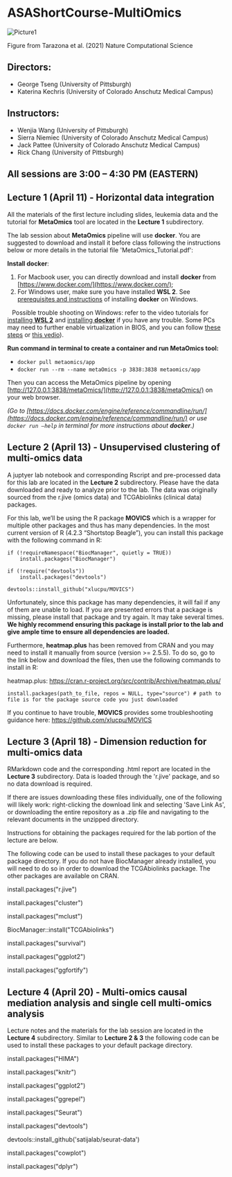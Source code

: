 # ASAShortCourse-MultiOmics



![Picture1](https://user-images.githubusercontent.com/6655031/229678834-9fec0e0b-042d-40bc-85ce-5e42d72ea864.jpg)

Figure from Tarazona et al. (2021) Nature Computational Science

## Directors:
* George Tseng (University of Pittsburgh)
* Katerina Kechris (University of Colorado Anschutz Medical Campus)

## Instructors: 
* Wenjia Wang (University of Pittsburgh)
* Sierra Niemiec (University of Colorado Anschutz Medical Campus)
* Jack Pattee (University of Colorado Anschutz Medical Campus)
* Rick Chang (University of Pittsburgh) 

## All sessions are 3:00 – 4:30 PM (EASTERN)

## Lecture 1 (April 11) - Horizontal data integration 

All the materials of the first lecture including slides, leukemia data and the tutorial for **MetaOmics** tool are located in the **Lecture 1** subdirectory.

The lab session about **MetaOmics** pipeline will use **docker**. You are suggested to download and install it before class following the instructions below or more details in the tutorial file 'MetaOmics_Tutorial.pdf':

**Install docker**: 

1. For Macbook user, you can directly download and install **docker** from [https://www.docker.com/](https://www.docker.com/);
2. For Windows user, make sure you have installed **WSL 2**. See [prerequisites and instructions](https://docs.docker.com/desktop/install/windows-install/) of installing **docker** on Windows. 
   
&ensp; Possible trouble shooting on Windows: refer to the video tutorials for [installing **WSL 2**](https://www.youtube.com/watch?v=_fntjriRe48) and [installing **docker**](https://www.youtube.com/watch?v=5RQbdMn04Oc) if you have any trouble. Some PCs may need to further enable virtualization in BIOS, and you can follow [these steps](https://www.simplilearn.com/enable-virtualization-windows-10-article) or [this vedio](https://www.youtube.com/watch?v=X2fKuPS3yIM)).
 
**Run command in terminal to create a container and run MetaOmics tool:**

* `docker pull metaomics/app`
* `docker run --rm --name metaOmics -p 3838:3838 metaomics/app`

Then you can access the MetaOmics pipeline by opening [http://127.0.0.1:3838/metaOmics/](http://127.0.0.1:3838/metaOmics/) on your web browser.

*(Go to [https://docs.docker.com/engine/reference/commandline/run/](https://docs.docker.com/engine/reference/commandline/run/) or use `docker run –help` in terminal for more instructions about **docker**.)*

## Lecture 2 (April 13) - Unsupervised clustering of multi-omics data 

A juptyer lab notebook and corresponding Rscript and pre-processed data for this lab are located in the **Lecture 2** subdirectory. Please have the data downloaded and ready to analyze prior to the lab. The data was originally sourced from the r.jive (omics data) and TCGAbiolinks (clinical data) packages.

For this lab, we’ll be using the R package **MOVICS** which is a wrapper for multiple other packages and thus has many dependencies. In the most current version of R (4.2.3 “Shortstop Beagle”), you can install this package with the following command in R:

```
if (!requireNamespace("BiocManager", quietly = TRUE))
    install.packages("BiocManager")
    
if (!require("devtools")) 
    install.packages("devtools")
    
devtools::install_github("xlucpu/MOVICS")
```

Unfortunately, since this package has many dependencies, it will fail if any of them are unable to load. If you are presented errors that a package is missing, please install that package and try again. It may take several times. **We highly recommend ensuring this package is install prior to the lab and give ample time to ensure all dependencies are loaded.**

Furthermore, **heatmap.plus** has been removed from CRAN and you may need to install it manually from source (version >= 2.5.5). To do so, go to the link below and download the files, then use the following commands to install in R:

heatmap.plus: https://cran.r-project.org/src/contrib/Archive/heatmap.plus/

```
install.packages(path_to_file, repos = NULL, type="source") # path to file is for the package source code you just downloaded
```

If you continue to have trouble, **MOVICS** provides some troubleshooting guidance here: https://github.com/xlucpu/MOVICS


## Lecture 3 (April 18) - Dimension reduction for multi-omics data 

RMarkdown code and the corresponding .html report are located in the **Lecture 3** subdirectory. Data is loaded through the 'r.jive' package, and so no data download is required.

If there are issues downloading these files individually, one of the following will likely work: right-clicking the download link and selecting 'Save Link As', or downloading the entire repository as a .zip file and navigating to the relevant documents in the unzipped directory.

Instructions for obtaining the packages required for the lab portion of the lecture are below.

The following code can be used to install these packages to your default package directory. If you do not have BiocManager already installed, you will need to do so in order to download the TCGAbiolinks package. The other packages are available on CRAN.

install.packages("r.jive")

install.packages("cluster")

install.packages("mclust")

BiocManager::install("TCGAbiolinks")

install.packages("survival")

install.packages("ggplot2")

install.packages("ggfortify")


## Lecture 4 (April 20) - Multi-omics causal mediation analysis and single cell multi-omics analysis

Lecture notes and the materials for the lab session are located in the **Lecture 4** subdirectory.
Similar to **Lecture 2 & 3** the following code can be used to install these packages to your default package directory.

install.packages("HIMA")

install.packages("knitr")

install.packages("ggplot2")

install.packages("ggrepel")

install.packages("Seurat")

install.packages("devtools")

devtools::install_github('satijalab/seurat-data')

install.packages("cowplot")

install.packages("dplyr")
